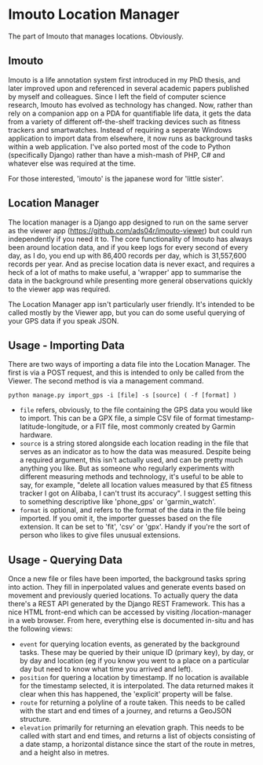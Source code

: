 Imouto Location Manager
=======================

The part of Imouto that manages locations. Obviously.

Imouto
------
Imouto is a life annotation system first introduced in my PhD thesis, and
later improved upon and referenced in several academic papers published by
myself and colleagues. Since I left the field of computer science research,
Imouto has evolved as technology has changed. Now, rather than rely on
a companion app on a PDA for quantifiable life data, it gets the data from
a variety of different off-the-shelf tracking devices such as fitness
trackers and smartwatches. Instead of requiring a seperate Windows
application to import data from elsewhere, it now runs as background
tasks within a web application. I've also ported most of the code to
Python (specifically Django) rather than have a mish-mash of PHP, C# and
whatever else was required at the time.

For those interested, 'imouto' is the japanese word for 'little sister'.

Location Manager
----------------
The location manager is a Django app designed to run on the same server as
the viewer app (https://github.com/ads04r/imouto-viewer) but could run
independently if you need it to. The core functionality of Imouto has always
been around location data, and if you keep logs for every second of every
day, as I do, you end up with 86,400 records per day, which is 31,557,600
records per year. And as precise location data is never exact, and requires
a heck of a lot of maths to make useful, a 'wrapper' app to summarise the
data in the background while presenting more general observations quickly
to the viewer app was required.

The Location Manager app isn't particularly user friendly. It's intended
to be called mostly by the Viewer app, but you can do some useful querying
of your GPS data if you speak JSON.

Usage - Importing Data
----------------------

There are two ways of importing a data file into the Location Manager. The
first is via a POST request, and this is intended to only be called from
the Viewer. The second method is via a management command.

    python manage.py import_gps -i [file] -s [source] ( -f [format] )

* `file` refers, obviously, to the file containing the GPS data you would
  like to import. This can be a GPX file, a simple CSV file of format
  timestamp-latitude-longitude, or a FIT file, most commonly created by
  Garmin hardware.
* `source` is a string stored alongside each location reading in the file
  that serves as an indicator as to how the data was measured. Despite
  being a required argument, this isn't actually used, and can be pretty
  much anything you like. But as someone who regularly experiments with
  different measuring methods and technology, it's useful to be able to
  say, for example, "delete all location values measured by that £5
  fitness tracker I got on Alibaba, I can't trust its accuracy". I suggest
  setting this to something descriptive like 'phone_gps' or 'garmin_watch'.
* `format` is optional, and refers to the format of the data in the file
  being imported. If you omit it, the importer guesses based on the
  file extension. It can be set to 'fit', 'csv' or 'gpx'. Handy if you're
  the sort of person who likes to give files unusual extensions.

Usage - Querying Data
---------------------

Once a new file or files have been imported, the background tasks spring
into action. They fill in inperpolated values and generate events based on
movement and previously queried locations. To actually query the data there's
a REST API generated by the Django REST Framework. This has a nice HTML
front-end which can be accessed by visiting /location-manager in a web
browser. From here, everything else is documented in-situ and has the
following views:

* `event` for querying location events, as generated by the background tasks.
  These may be queried by their unique ID (primary key), by day, or by
  day and location (eg if you know you went to a place on a particular day
  but need to know what time you arrived and left).
* `position` for quering a location by timestamp. If no location is available
  for the timestamp selected, it is interpolated. The data returned makes it
  clear when this has happened, the 'explicit' property will be false.
* `route` for returning a polyline of a route taken. This needs to be called
  with the start and end times of a journey, and returns a GeoJSON structure.
* `elevation` primarily for returning an elevation graph. This needs to be
  called with start and end times, and returns a list of objects consisting
  of a date stamp, a horizontal distance since the start of the route in
  metres, and a height also in metres.

